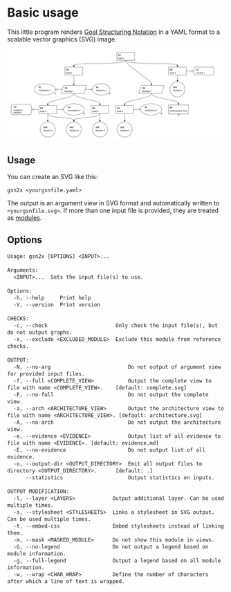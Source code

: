 
# Basic usage

This little program renders [Goal Structuring Notation](https://scsc.uk/gsn) in a YAML format to a scalable vector graphics (SVG) image.

![example](examples/example.gsn.svg)


## Usage

You can create an SVG like this:

    gsn2x <yourgsnfile.yaml> 

The output is an argument view in SVG format and automatically written to `<yourgsnfile.svg>`. If more than one input file is provided, they are treated as [modules](./mod_extension.md).


## Options

    Usage: gsn2x [OPTIONS] <INPUT>...

    Arguments:
      <INPUT>...  Sets the input file(s) to use.

    Options:
      -h, --help     Print help
      -V, --version  Print version

    CHECKS:
      -c, --check                      Only check the input file(s), but do not output graphs.
      -x, --exclude <EXCLUDED_MODULE>  Exclude this module from reference checks.

    OUTPUT:
      -N, --no-arg                         Do not output of argument view for provided input files.
      -f, --full <COMPLETE_VIEW>           Output the complete view to file with name <COMPLETE_VIEW>.    [default: complete.svg]
      -F, --no-full                        Do not output the complete view.
      -a, --arch <ARCHITECTURE_VIEW>       Output the architecture view to file with name <ARCHITECTURE_VIEW>. [default: architecture.svg]
      -A, --no-arch                        Do not output the architecture view.
      -e, --evidence <EVIDENCE>            Output list of all evidence to file with name <EVIDENCE>. [default: evidence.md]
      -E, --no-evidence                    Do not output list of all evidence.
      -o, --output-dir <OUTPUT_DIRECTORY>  Emit all output files to directory <OUTPUT_DIRECTORY>.      [default: .]
          --statistics                     Output statistics on inputs.

    OUTPUT MODIFICATION:
      -l, --layer <LAYERS>            Output additional layer. Can be used multiple times.
      -s, --stylesheet <STYLESHEETS>  Links a stylesheet in SVG output. Can be used multiple times.
      -t, --embed-css                 Embed stylesheets instead of linking them.
      -m, --mask <MASKED_MODULE>      Do not show this module in views.
      -G, --no-legend                 Do not output a legend based on module information.
      -g, --full-legend               Output a legend based on all module information.
      -w, --wrap <CHAR_WRAP>          Define the number of characters after which a line of text is wrapped.